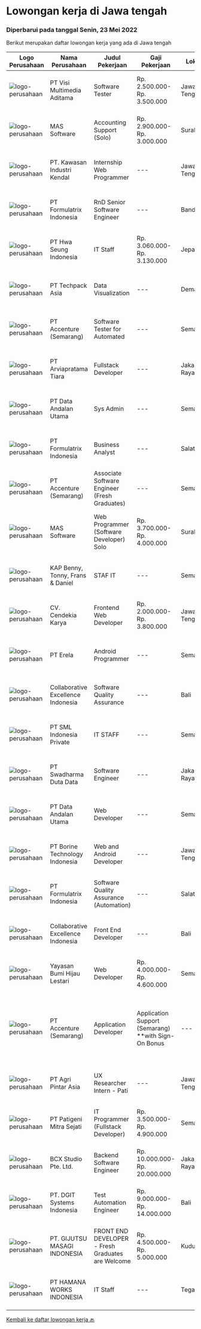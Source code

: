 
  # Lowongan kerja di Jawa tengah

  ### Diperbarui pada tanggal Senin, 23 Mei 2022

  Berikut merupakan daftar lowongan kerja yang ada di Jawa tengah

  |Logo Perusahaan | Nama Perusahaan | Judul Pekerjaan | Gaji Pekerjaan | Lokasi | Deskripsi | Tanggal diunggah | Pranala |
  | -------------- | --------------- | --------------- | --------- | --------- | -------------- | ------- | ----------- |
  |![logo-perusahaan](https://image-service-cdn.seek.com.au/b8528c389ba1b59ec14f571684d5a518b5b2a7b1/ee4dce1061f3f616224767ad58cb2fc751b8d2dc)|PT Visi Multimedia Aditama|Software Tester|Rp. 2.500.000-Rp. 3.500.000|Jawa Tengah|Responsibilities: Use and test software to identify and eliminate bugs in applications. Performe specific tests, examines all aspects of a product...|Minggu, 22 Mei 2022|https://www.jobstreet.co.id/id/job/software-tester-3882662?token=0~da23bac8-0a5b-4de1-8e07-49c13aeef1f0&sectionRank=1&jobId=jobstreet-id-job-3882662|
|![logo-perusahaan](https://image-service-cdn.seek.com.au/d4204c1edba3b3ce017f3714d1d711594b096064/ee4dce1061f3f616224767ad58cb2fc751b8d2dc)|MAS Software|Accounting Support (Solo)|Rp. 2.900.000-Rp. 3.000.000|Surakarta|Job Descriptions :Hello! Do you like helping others with accounting problems? Do you have deep understanding of accounting systems used in businesses...|Sabtu, 21 Mei 2022|https://www.jobstreet.co.id/id/job/accounting-support-solo-3879501?token=0~da23bac8-0a5b-4de1-8e07-49c13aeef1f0&sectionRank=2&jobId=jobstreet-id-job-3879501|
|![logo-perusahaan](https://image-service-cdn.seek.com.au/4777cfd62677e825f561371d10c35c5b1b981348/ee4dce1061f3f616224767ad58cb2fc751b8d2dc)|PT. Kawasan Industri Kendal|Internship Web Programmer|---|Jawa Tengah|Build fully functional programs writing, clean, and testable code for ERP System using Laravel Design user interface and web layout using HTML/CSS...|Minggu, 22 Mei 2022|https://www.jobstreet.co.id/id/job/internship-web-programmer-3881733?token=0~da23bac8-0a5b-4de1-8e07-49c13aeef1f0&sectionRank=3&jobId=jobstreet-id-job-3881733|
|![logo-perusahaan](https://image-service-cdn.seek.com.au/3fe11e0a9e6ce117e7b36170e1750cf68c13eaba/ee4dce1061f3f616224767ad58cb2fc751b8d2dc)|PT Formulatrix Indonesia|RnD Senior Software Engineer|---|Bandung|Job Responsibilities: Design, develop, and improve robotic systems software from the ground up. Use your R&amp;D skills to create prototypes which...|Minggu, 22 Mei 2022|https://www.jobstreet.co.id/id/job/rnd-senior-software-engineer-3881536?token=0~da23bac8-0a5b-4de1-8e07-49c13aeef1f0&sectionRank=4&jobId=jobstreet-id-job-3881536|
|![logo-perusahaan](https://image-service-cdn.seek.com.au/f8b7aa9f7358d0fe86d4303ca3519b00cee0f834/ee4dce1061f3f616224767ad58cb2fc751b8d2dc)|PT Hwa Seung Indonesia|IT Staff|Rp. 3.060.000-Rp. 3.130.000|Jepara|Qualifications: Bachelor Degree of Informatics Engineering/ Information System/ Computer Science. Able to communicate in English. Understanding PHP,...|Kamis, 19 Mei 2022|https://www.jobstreet.co.id/id/job/it-staff-3887765?token=0~da23bac8-0a5b-4de1-8e07-49c13aeef1f0&sectionRank=5&jobId=jobstreet-id-job-3887765|
|![logo-perusahaan](https://image-service-cdn.seek.com.au/5655601b9627c602fbb1df8cd68d9a2a92f68b59/ee4dce1061f3f616224767ad58cb2fc751b8d2dc)|PT Techpack Asia|Data Visualization|---|Demak|Kualifikasi: Pendidikan min. D3/S1 Jurusan Teknik Informatika /Manajemen Informatika /Teknik Komputer/ Matematika/ Statistika, IPK Min. 3,00 Mengerti...|Jumat, 20 Mei 2022|https://www.jobstreet.co.id/id/job/data-visualization-3878280?token=0~da23bac8-0a5b-4de1-8e07-49c13aeef1f0&sectionRank=6&jobId=jobstreet-id-job-3878280|
|![logo-perusahaan](https://image-service-cdn.seek.com.au/8aa7e8c3c88d5c5ab00a361acc5db1fab244b0c5/ee4dce1061f3f616224767ad58cb2fc751b8d2dc)|PT Accenture (Semarang)|Software Tester for Automated|---|Semarang|Job Description Analyzing an organization and designing its processes and system Apply business and functional knowledge including testing standards,...|Jumat, 20 Mei 2022|https://www.jobstreet.co.id/id/job/software-tester-for-automated-3872119?token=0~da23bac8-0a5b-4de1-8e07-49c13aeef1f0&sectionRank=7&jobId=jobstreet-id-job-3872119|
|![logo-perusahaan](https://image-service-cdn.seek.com.au/d769e3e605e15111539b267c7cf52a6d7cbf6d71/ee4dce1061f3f616224767ad58cb2fc751b8d2dc)|PT Arviapratama Tiara|Fullstack Developer|---|Jakarta Raya|Job Description:Arvia Group is hiring for a Fullstack Developer to be based in either Jakarta or Semarang to help build and refine the foundations of...|Minggu, 22 Mei 2022|https://www.jobstreet.co.id/id/job/fullstack-developer-3882198?token=0~da23bac8-0a5b-4de1-8e07-49c13aeef1f0&sectionRank=8&jobId=jobstreet-id-job-3882198|
|![logo-perusahaan](https://image-service-cdn.seek.com.au/fecaee7cd60b41a34832d127b763d7ff1d145203/ee4dce1061f3f616224767ad58cb2fc751b8d2dc)|PT Data Andalan Utama|Sys Admin|---|Semarang|Persyaratan:- Memiliki gelar Sarjana (S1) Ilmu Komputer / Teknologi Informasi- Menguasai Linux OS and Windows OS- Menguasai Virtualization- Pengalaman...|Kamis, 19 Mei 2022|https://www.jobstreet.co.id/id/job/sys-admin-3875832?token=0~da23bac8-0a5b-4de1-8e07-49c13aeef1f0&sectionRank=9&jobId=jobstreet-id-job-3875832|
|![logo-perusahaan](https://image-service-cdn.seek.com.au/3fe11e0a9e6ce117e7b36170e1750cf68c13eaba/ee4dce1061f3f616224767ad58cb2fc751b8d2dc)|PT Formulatrix Indonesia|Business Analyst|---|Salatiga|Job Description: Interact with stakeholders and subject matter experts to understand business problems and needs. Gather, document, and analyze...|Sabtu, 21 Mei 2022|https://www.jobstreet.co.id/id/job/business-analyst-3880117?token=0~da23bac8-0a5b-4de1-8e07-49c13aeef1f0&sectionRank=10&jobId=jobstreet-id-job-3880117|
|![logo-perusahaan](https://image-service-cdn.seek.com.au/1c2e28fa09a87d89b9dac6106fdc6fa435c484bb/ee4dce1061f3f616224767ad58cb2fc751b8d2dc)|PT Accenture (Semarang)|Associate Software Engineer (Fresh Graduates)|---|Semarang|Responsibility: Responsible for Programming-related tasks such as coding, testing and implementation. Qualifications: Bachelor's Degree is required...|Jumat, 20 Mei 2022|https://www.jobstreet.co.id/id/job/associate-software-engineer-fresh-graduates-3872113?token=0~da23bac8-0a5b-4de1-8e07-49c13aeef1f0&sectionRank=11&jobId=jobstreet-id-job-3872113|
|![logo-perusahaan](https://image-service-cdn.seek.com.au/d4204c1edba3b3ce017f3714d1d711594b096064/ee4dce1061f3f616224767ad58cb2fc751b8d2dc)|MAS Software|Web Programmer (Software Developer) Solo|Rp. 3.700.000-Rp. 4.000.000|Surakarta|Benefit: Want high salary? If you perform well, you will get it! Work alongside fun and young teammates! Almost everyone under 30. Fresh graduates are...|Jumat, 20 Mei 2022|https://www.jobstreet.co.id/id/job/web-programmer-software-developer-solo-3878666?token=0~da23bac8-0a5b-4de1-8e07-49c13aeef1f0&sectionRank=12&jobId=jobstreet-id-job-3878666|
|![logo-perusahaan](https://image-service-cdn.seek.com.au/5ee8688a52be2cb1d582df595ea2afaf088bffd1/ee4dce1061f3f616224767ad58cb2fc751b8d2dc)|KAP Benny, Tonny, Frans & Daniel|STAF IT|---|Semarang|Menguasai Program Komputer Membuat program baik aplikasi maupun system operasidengan menggunakan bahasa pemrograman yang ada,Mengolah database dan...|Rabu, 18 Mei 2022|https://www.jobstreet.co.id/id/job/staf-it-3886029?token=0~da23bac8-0a5b-4de1-8e07-49c13aeef1f0&sectionRank=13&jobId=jobstreet-id-job-3886029|
|![logo-perusahaan](https://image-service-cdn.seek.com.au/218ba616ee0be03eee7070f534414219156b030c/ee4dce1061f3f616224767ad58cb2fc751b8d2dc)|CV. Cendekia Karya|Frontend Web Developer|Rp. 2.000.000-Rp. 3.800.000|Jawa Tengah|Neo Edukasi merupakan perusahaan EdTech yang berkantor pusat di Colomadu, Karanganyar dengan entitas legal CV. Cendekia Karya. Kami membuka kesempatan...|Senin, 23 Mei 2022|https://www.jobstreet.co.id/id/job/frontend-web-developer-3891883?token=0~da23bac8-0a5b-4de1-8e07-49c13aeef1f0&sectionRank=14&jobId=jobstreet-id-job-3891883|
|![logo-perusahaan](https://image-service-cdn.seek.com.au/cc8d8c9f0ba1f73a44b17955bdd729eab0a12a93/ee4dce1061f3f616224767ad58cb2fc751b8d2dc)|PT Erela|Android Programmer|---|Semarang|Kualifikasi: Minimal S1 Teknik Informatika. Minimal memiliki pengalaman kerja selama 1 tahun di bidang yang sama. Menguasai Android Studio, Java,...|Minggu, 22 Mei 2022|https://www.jobstreet.co.id/id/job/android-programmer-3881578?token=0~da23bac8-0a5b-4de1-8e07-49c13aeef1f0&sectionRank=15&jobId=jobstreet-id-job-3881578|
|![logo-perusahaan](https://image-service-cdn.seek.com.au/33ea8296c1c70739037d8b3472ff9ec4faeeab9d/ee4dce1061f3f616224767ad58cb2fc751b8d2dc)|Collaborative Excellence Indonesia|Software Quality Assurance|---|Bali|Responsibilities: Develops and maintains test scenarios and end user test scripts to verify new functionality performs as designed and meets customer...|Jumat, 20 Mei 2022|https://www.jobstreet.co.id/id/job/software-quality-assurance-3877285?token=0~da23bac8-0a5b-4de1-8e07-49c13aeef1f0&sectionRank=16&jobId=jobstreet-id-job-3877285|
|![logo-perusahaan](https://image-service-cdn.seek.com.au/7496821e074b9e4c4cad694f2cf8a095a8faed30/ee4dce1061f3f616224767ad58cb2fc751b8d2dc)|PT SML Indonesia Private|IT STAFF|---|Semarang|IT STAFF SEMARANGRequirements :·        Minimum S1 Any major·        Maximum 35 years old·        LAN and WAN·        Honesty,...|Selasa, 17 Mei 2022|https://www.jobstreet.co.id/id/job/it-staff-3885114?token=0~da23bac8-0a5b-4de1-8e07-49c13aeef1f0&sectionRank=17&jobId=jobstreet-id-job-3885114|
|![logo-perusahaan](https://image-service-cdn.seek.com.au/e55e3708620a7ff5e7da329d1725ee01ed113417/ee4dce1061f3f616224767ad58cb2fc751b8d2dc)|PT Swadharma Duta Data|Software Engineer|---|Jakarta Raya|Software Development (.net) Memahami konsep pengembangan aplikasi Memahami konsep Microservices Architecture Familiar dengan Konsep Dasar dari Linux...|Kamis, 19 Mei 2022|https://www.jobstreet.co.id/id/job/software-engineer-3889138?token=0~da23bac8-0a5b-4de1-8e07-49c13aeef1f0&sectionRank=18&jobId=jobstreet-id-job-3889138|
|![logo-perusahaan](https://image-service-cdn.seek.com.au/67010b841c681061adad76055c973d8b82f82958/ee4dce1061f3f616224767ad58cb2fc751b8d2dc)|PT Data Andalan Utama|Web Developer|---|Semarang|Deskripsi Pekerjaan :- Membuat dokumentasi system- Mengembangkan Aplikasi berbasis Web- Membuat kode yang mudah dibaca- Mengoptimalkan aplikasi untuk...|Kamis, 19 Mei 2022|https://www.jobstreet.co.id/id/job/web-developer-3876123?token=0~da23bac8-0a5b-4de1-8e07-49c13aeef1f0&sectionRank=19&jobId=jobstreet-id-job-3876123|
|![logo-perusahaan](https://image-service-cdn.seek.com.au/6133f685a62ef33437189c89de010c5c10994440/ee4dce1061f3f616224767ad58cb2fc751b8d2dc)|PT Borine Technology Indonesia|Web and Android Developer|---|Jawa Tengah|General Requirement: Passive English (minimum) 2-3 years of experience 25-35 years old Diploma Graduate from any major (IT is preferable) Spesifics...|Jumat, 20 Mei 2022|https://www.jobstreet.co.id/id/job/web-and-android-developer-3877668?token=0~da23bac8-0a5b-4de1-8e07-49c13aeef1f0&sectionRank=20&jobId=jobstreet-id-job-3877668|
|![logo-perusahaan](https://image-service-cdn.seek.com.au/3fe11e0a9e6ce117e7b36170e1750cf68c13eaba/ee4dce1061f3f616224767ad58cb2fc751b8d2dc)|PT Formulatrix Indonesia|Software Quality Assurance (Automation)|---|Salatiga|Job Description: Writing, designing, and executing automated tests by creating scripts that run testing functions automatically. Maximizing test...|Kamis, 19 Mei 2022|https://www.jobstreet.co.id/id/job/software-quality-assurance-automation-3876187?token=0~da23bac8-0a5b-4de1-8e07-49c13aeef1f0&sectionRank=21&jobId=jobstreet-id-job-3876187|
|![logo-perusahaan](https://image-service-cdn.seek.com.au/7145b1ba6bc0dbd678e2bf86d776dd2b1b9b81f6/ee4dce1061f3f616224767ad58cb2fc751b8d2dc)|Collaborative Excellence Indonesia|Front End Developer|---|Bali|Requirements: You probably have 2-3 years of relevant experience as a web developer. UI developer or front-end engineer in commercial projects. As a...|Jumat, 20 Mei 2022|https://www.jobstreet.co.id/id/job/front-end-developer-3877289?token=0~da23bac8-0a5b-4de1-8e07-49c13aeef1f0&sectionRank=22&jobId=jobstreet-id-job-3877289|
|![logo-perusahaan](https://image-service-cdn.seek.com.au/36acc5fe42e3a0573c5fedc26e473d48174b17d1/ee4dce1061f3f616224767ad58cb2fc751b8d2dc)|Yayasan Bumi Hijau Lestari|Web Developer|Rp. 4.000.000-Rp. 4.600.000|Semarang|Website DeveloperWe are an environmental-community development non-profit foundation with local Indonesian field operations and an international...|Rabu, 18 Mei 2022|https://www.jobstreet.co.id/id/job/web-developer-3873390?token=0~da23bac8-0a5b-4de1-8e07-49c13aeef1f0&sectionRank=23&jobId=jobstreet-id-job-3873390|
|![logo-perusahaan](https://image-service-cdn.seek.com.au/1c2e28fa09a87d89b9dac6106fdc6fa435c484bb/ee4dce1061f3f616224767ad58cb2fc751b8d2dc)|PT Accenture (Semarang)|Application Developer | Application Support (Semarang) **with Sign-On Bonus|---|Semarang|Responsibilities:For Application Development Roles:·      Analyzes and solves problems that are low complexity and may be routine in nature where...|Sabtu, 21 Mei 2022|https://www.jobstreet.co.id/id/job/application-developer-%7C-application-support-semarang-**with-sign-on-bonus-3891396?token=0~da23bac8-0a5b-4de1-8e07-49c13aeef1f0&sectionRank=24&jobId=jobstreet-id-job-3891396|
|![logo-perusahaan](https://image-service-cdn.seek.com.au/680a647c886945a96336906ce5c1c3e8f750f7d3/ee4dce1061f3f616224767ad58cb2fc751b8d2dc)|PT Agri Pintar Asia|UX Researcher Intern - Pati|---|Jawa Tengah|Semaai is an Agritech startup backed by Surge (Sequoia India’s early stage program), Beenext and influential Angels. We are on a mission to uplift the...|Rabu, 18 Mei 2022|https://www.jobstreet.co.id/id/job/ux-researcher-intern-pati-3873668?token=0~da23bac8-0a5b-4de1-8e07-49c13aeef1f0&sectionRank=25&jobId=jobstreet-id-job-3873668|
|![logo-perusahaan](https://image-service-cdn.seek.com.au/b88a1dc7cf6200d9efc258dbd7232e9c2e59cbeb/ee4dce1061f3f616224767ad58cb2fc751b8d2dc)|PT Patigeni Mitra Sejati|IT Programmer (Fullstack Developer)|Rp. 3.500.000-Rp. 4.900.000|Semarang|Kualifikasi: Pendidikan D3/S1 Teknik Informatika/Sistem Informasi/Desain Komunikasi Visual, terbuka untuk lulusan SMK Ilmu Komputer/Multimedia. Usia...|Selasa, 17 Mei 2022|https://www.jobstreet.co.id/id/job/it-programmer-fullstack-developer-3884708?token=0~da23bac8-0a5b-4de1-8e07-49c13aeef1f0&sectionRank=26&jobId=jobstreet-id-job-3884708|
|![logo-perusahaan](https://image-service-cdn.seek.com.au/9dc643f957063f7dfc2419927346f10a1f36b079/ee4dce1061f3f616224767ad58cb2fc751b8d2dc)|BCX Studio Pte. Ltd.|Backend Software Engineer|Rp. 10.000.000-Rp. 20.000.000|Jakarta Raya|BCX Studio is a Singapore-based company, our mission is to build an enterprise-grade online commerce platform to empower SME to compete in the...|Rabu, 18 Mei 2022|https://www.jobstreet.co.id/id/job/backend-software-engineer-9589842/origin/sg?token=0~da23bac8-0a5b-4de1-8e07-49c13aeef1f0&sectionRank=27&jobId=jobstreet-sg-job-9589842|
|![logo-perusahaan](https://image-service-cdn.seek.com.au/86a88c2f6d7d45552583132278caf70ef23e7608/ee4dce1061f3f616224767ad58cb2fc751b8d2dc)|PT. DGIT Systems Indonesia|Test Automation Engineer|Rp. 9.000.000-Rp. 14.000.000|Bali|We are looking for talented Test Engineer or Test Automation Engineer to join an experienced team working on our flagship product Telflow, a...|Kamis, 19 Mei 2022|https://www.jobstreet.co.id/id/job/test-automation-engineer-3887841?token=0~da23bac8-0a5b-4de1-8e07-49c13aeef1f0&sectionRank=28&jobId=jobstreet-id-job-3887841|
|![logo-perusahaan](https://image-service-cdn.seek.com.au/c8a0673c8ab966f7581075d91543758a37d85ab0/ee4dce1061f3f616224767ad58cb2fc751b8d2dc)|PT. GIJUTSU MASAGI INDONESIA|FRONT END DEVELOPER - Fresh Graduates are Welcome|Rp. 4.500.000-Rp. 5.000.000|Kudus|Gambaran Pekerjaan : Mengembangkan software kantor berbasis web Hari kerja : Senin - Sabtu, 08:00 - 17:00 Menggunakan pakaian kasual untuk bekerja...|Kamis, 19 Mei 2022|https://www.jobstreet.co.id/id/job/front-end-developer-fresh-graduates-are-welcome-3889164?token=0~da23bac8-0a5b-4de1-8e07-49c13aeef1f0&sectionRank=29&jobId=jobstreet-id-job-3889164|
|![logo-perusahaan](https://image-service-cdn.seek.com.au/dd8b0ef9c76cb71573d6e0143bc6a87277718290/ee4dce1061f3f616224767ad58cb2fc751b8d2dc)|PT HAMANA WORKS INDONESIA|IT Staff|---|Tegal|Uraian tugas : Troubleshoot computer, printer dan jaringan Diagnosa system error dan issue lainnya Memantau traffic email Pemeliharaan CCTV, Finger...|Jumat, 13 Mei 2022|https://www.jobstreet.co.id/id/job/it-staff-3882022?token=0~da23bac8-0a5b-4de1-8e07-49c13aeef1f0&sectionRank=30&jobId=jobstreet-id-job-3882022|


  [Kembali ke daftar lowongan kerja 🔙](../README.md#daftar-lowongan-kerja)
  